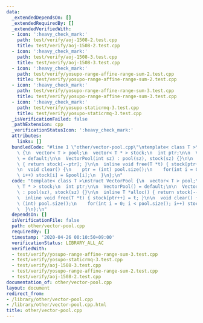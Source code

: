 ```yaml
---
data:
  _extendedDependsOn: []
  _extendedRequiredBy: []
  _extendedVerifiedWith:
  - icon: ':heavy_check_mark:'
    path: test/verify/aoj-1508-2.test.cpp
    title: test/verify/aoj-1508-2.test.cpp
  - icon: ':heavy_check_mark:'
    path: test/verify/aoj-1508-3.test.cpp
    title: test/verify/aoj-1508-3.test.cpp
  - icon: ':heavy_check_mark:'
    path: test/verify/yosupo-range-affine-range-sum-2.test.cpp
    title: test/verify/yosupo-range-affine-range-sum-2.test.cpp
  - icon: ':heavy_check_mark:'
    path: test/verify/yosupo-range-affine-range-sum-3.test.cpp
    title: test/verify/yosupo-range-affine-range-sum-3.test.cpp
  - icon: ':heavy_check_mark:'
    path: test/verify/yosupo-staticrmq-3.test.cpp
    title: test/verify/yosupo-staticrmq-3.test.cpp
  _isVerificationFailed: false
  _pathExtension: cpp
  _verificationStatusIcon: ':heavy_check_mark:'
  attributes:
    links: []
  bundledCode: "#line 1 \"other/vector-pool.cpp\"\ntemplate< class T >\nstruct VectorPool\
    \ {\n  vector< T > pool;\n  vector< T * > stock;\n  int ptr;\n\n  VectorPool()\
    \ = default;\n\n  VectorPool(int sz) : pool(sz), stock(sz) {}\n\n  inline T *alloc()\
    \ { return stock[--ptr]; }\n\n  inline void free(T *t) { stock[ptr++] = t; }\n\
    \n  void clear() {\n    ptr = (int) pool.size();\n    for(int i = 0; i < pool.size();\
    \ i++) stock[i] = &pool[i];\n  }\n};\n"
  code: "template< class T >\nstruct VectorPool {\n  vector< T > pool;\n  vector<\
    \ T * > stock;\n  int ptr;\n\n  VectorPool() = default;\n\n  VectorPool(int sz)\
    \ : pool(sz), stock(sz) {}\n\n  inline T *alloc() { return stock[--ptr]; }\n\n\
    \  inline void free(T *t) { stock[ptr++] = t; }\n\n  void clear() {\n    ptr =\
    \ (int) pool.size();\n    for(int i = 0; i < pool.size(); i++) stock[i] = &pool[i];\n\
    \  }\n};\n"
  dependsOn: []
  isVerificationFile: false
  path: other/vector-pool.cpp
  requiredBy: []
  timestamp: '2020-04-26 00:10:50+09:00'
  verificationStatus: LIBRARY_ALL_AC
  verifiedWith:
  - test/verify/yosupo-range-affine-range-sum-3.test.cpp
  - test/verify/yosupo-staticrmq-3.test.cpp
  - test/verify/aoj-1508-3.test.cpp
  - test/verify/yosupo-range-affine-range-sum-2.test.cpp
  - test/verify/aoj-1508-2.test.cpp
documentation_of: other/vector-pool.cpp
layout: document
redirect_from:
- /library/other/vector-pool.cpp
- /library/other/vector-pool.cpp.html
title: other/vector-pool.cpp
---
```

